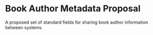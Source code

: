 Book Author Metadata Proposal
=============================

A proposed set of standard fields for sharing book author information between systems.
